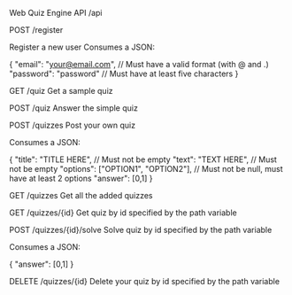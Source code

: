 Web Quiz Engine
API /api

POST /register

Register a new user
Consumes a JSON:

{
  "email": "your@email.com", // Must have a valid format (with @ and .)
  "password": "password" // Must have at least five characters
}

GET /quiz
Get a sample quiz


POST /quiz
Answer the simple quiz


POST /quizzes
Post your own quiz

Consumes a JSON:

{
  "title": "TITLE HERE", // Must not be empty
  "text": "TEXT HERE", // Must not be empty
  "options": ["OPTION1", "OPTION2"], // Must not be null, must have at least 2 options
  "answer": [0,1]
}

GET /quizzes
Get all the added quizzes


GET /quizzes/{id}
Get quiz by id specified by the path variable


POST /quizzes/{id}/solve
Solve quiz by id specified by the path variable

Consumes a JSON:

{
  "answer": [0,1]
}

DELETE /quizzes/{id}
Delete your quiz by id specified by the path variable

